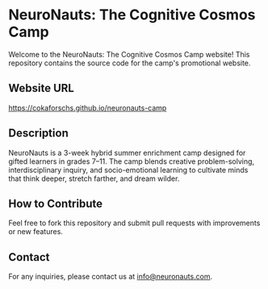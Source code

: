 # NeuroNauts: The Cognitive Cosmos Camp

Welcome to the NeuroNauts: The Cognitive Cosmos Camp website! This repository contains the source code for the camp's promotional website.

## Website URL
https://cokaforschs.github.io/neuronauts-camp

## Description
NeuroNauts is a 3-week hybrid summer enrichment camp designed for gifted learners in grades 7–11. The camp blends creative problem-solving, interdisciplinary inquiry, and socio-emotional learning to cultivate minds that think deeper, stretch farther, and dream wilder.

## How to Contribute
Feel free to fork this repository and submit pull requests with improvements or new features.

## Contact
For any inquiries, please contact us at info@neuronauts.com.

